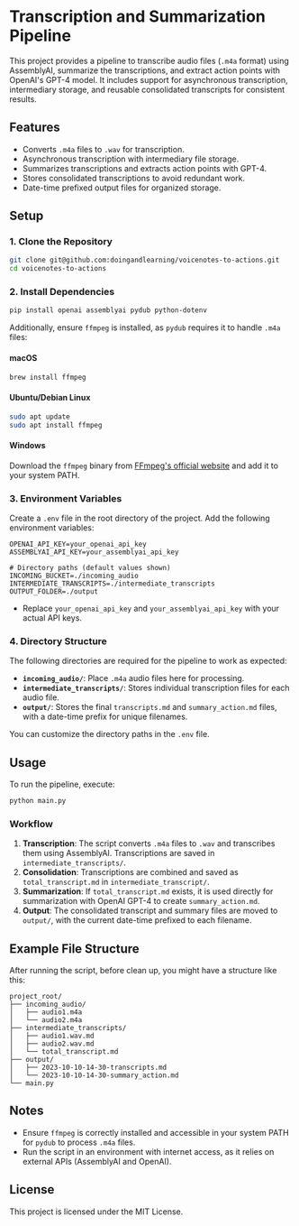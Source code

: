 # Transcription and Summarization Pipeline

This project provides a pipeline to transcribe audio files (`.m4a` format) using AssemblyAI, summarize the transcriptions, and extract action points with OpenAI's GPT-4 model. It includes support for asynchronous transcription, intermediary storage, and reusable consolidated transcripts for consistent results.

## Features

- Converts `.m4a` files to `.wav` for transcription.
- Asynchronous transcription with intermediary file storage.
- Summarizes transcriptions and extracts action points with GPT-4.
- Stores consolidated transcriptions to avoid redundant work.
- Date-time prefixed output files for organized storage.

## Setup

### 1. Clone the Repository

```bash
git clone git@github.com:doingandlearning/voicenotes-to-actions.git
cd voicenotes-to-actions
```

### 2. Install Dependencies

```bash
pip install openai assemblyai pydub python-dotenv
```

Additionally, ensure `ffmpeg` is installed, as `pydub` requires it to handle `.m4a` files:

#### macOS

```bash
brew install ffmpeg
```

#### Ubuntu/Debian Linux

```bash
sudo apt update
sudo apt install ffmpeg
```

#### Windows

Download the `ffmpeg` binary from [FFmpeg's official website](https://ffmpeg.org/download.html) and add it to your system PATH.

### 3. Environment Variables

Create a `.env` file in the root directory of the project. Add the following environment variables:

```plaintext
OPENAI_API_KEY=your_openai_api_key
ASSEMBLYAI_API_KEY=your_assemblyai_api_key

# Directory paths (default values shown)
INCOMING_BUCKET=./incoming_audio
INTERMEDIATE_TRANSCRIPTS=./intermediate_transcripts
OUTPUT_FOLDER=./output
```

- Replace `your_openai_api_key` and `your_assemblyai_api_key` with your actual API keys.

### 4. Directory Structure

The following directories are required for the pipeline to work as expected:

- **`incoming_audio/`**: Place `.m4a` audio files here for processing.
- **`intermediate_transcripts/`**: Stores individual transcription files for each audio file.
- **`output/`**: Stores the final `transcripts.md` and `summary_action.md` files, with a date-time prefix for unique filenames.

You can customize the directory paths in the `.env` file.

## Usage

To run the pipeline, execute:

```bash
python main.py
```

### Workflow

1. **Transcription**: The script converts `.m4a` files to `.wav` and transcribes them using AssemblyAI. Transcriptions are saved in `intermediate_transcripts/`.
2. **Consolidation**: Transcriptions are combined and saved as `total_transcript.md` in `intermediate_transcript/`.
3. **Summarization**: If `total_transcript.md` exists, it is used directly for summarization with OpenAI GPT-4 to create `summary_action.md`.
4. **Output**: The consolidated transcript and summary files are moved to `output/`, with the current date-time prefixed to each filename.

## Example File Structure

After running the script, before clean up, you might have a structure like this:

```plaintext
project_root/
├── incoming_audio/
│   ├── audio1.m4a
│   └── audio2.m4a
├── intermediate_transcripts/
│   ├── audio1.wav.md
│   ├── audio2.wav.md
│   └── total_transcript.md
├── output/
│   ├── 2023-10-10-14-30-transcripts.md
│   └── 2023-10-10-14-30-summary_action.md
└── main.py
```

## Notes

- Ensure `ffmpeg` is correctly installed and accessible in your system PATH for `pydub` to process `.m4a` files.
- Run the script in an environment with internet access, as it relies on external APIs (AssemblyAI and OpenAI).

## License

This project is licensed under the MIT License.
